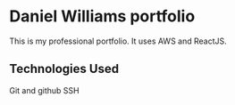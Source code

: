 # Daniel Williams portfolio

This is my professional portfolio.  It uses AWS and ReactJS.

## Technologies Used

Git and github
SSH
